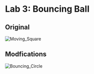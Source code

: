 # Lab 3: Bouncing Ball

## Original 
![Moving_Square](https://user-images.githubusercontent.com/45573682/162891362-2c2e7f43-1932-427f-be1a-1a22a72f764e.gif)
## Modfications
![Bouncing_Circle](https://user-images.githubusercontent.com/45573682/162891399-6ec5aa50-397e-44d9-9e0c-77455c317b54.gif)

